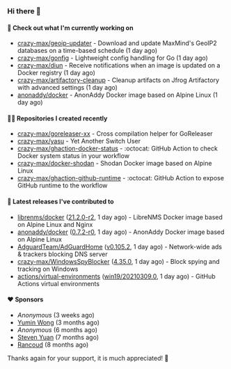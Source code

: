 ### Hi there 👋

#### 👷 Check out what I'm currently working on

- [crazy-max/geoip-updater](https://github.com/crazy-max/geoip-updater) - Download and update MaxMind&#39;s GeoIP2 databases on a time-based schedule (1 day ago)
- [crazy-max/gonfig](https://github.com/crazy-max/gonfig) - Lightweight config handling for Go (1 day ago)
- [crazy-max/diun](https://github.com/crazy-max/diun) - Receive notifications when an image is updated on a Docker registry (1 day ago)
- [crazy-max/artifactory-cleanup](https://github.com/crazy-max/artifactory-cleanup) - Cleanup artifacts on Jfrog Artifactory with advanced settings (1 day ago)
- [anonaddy/docker](https://github.com/anonaddy/docker) - AnonAddy Docker image based on Alpine Linux (1 day ago)

#### 👨‍💻 Repositories I created recently

- [crazy-max/goreleaser-xx](https://github.com/crazy-max/goreleaser-xx) - Cross compilation helper for GoReleaser
- [crazy-max/yasu](https://github.com/crazy-max/yasu) - Yet Another Switch User
- [crazy-max/ghaction-docker-status](https://github.com/crazy-max/ghaction-docker-status) - :octocat: GitHub Action to check Docker system status in your workflow
- [crazy-max/docker-shodan](https://github.com/crazy-max/docker-shodan) - Shodan Docker image based on Alpine Linux
- [crazy-max/ghaction-github-runtime](https://github.com/crazy-max/ghaction-github-runtime) - :octocat: GitHub Action to expose GitHub runtime to the workflow

#### 🚀 Latest releases I've contributed to

- [librenms/docker](https://github.com/librenms/docker) ([21.2.0-r2](https://github.com/librenms/docker/releases/tag/21.2.0-r2), 1 day ago) - LibreNMS Docker image based on Alpine Linux and Nginx
- [anonaddy/docker](https://github.com/anonaddy/docker) ([0.7.2-r0](https://github.com/anonaddy/docker/releases/tag/0.7.2-r0), 1 day ago) - AnonAddy Docker image based on Alpine Linux
- [AdguardTeam/AdGuardHome](https://github.com/AdguardTeam/AdGuardHome) ([v0.105.2](https://github.com/AdguardTeam/AdGuardHome/releases/tag/v0.105.2), 1 day ago) - Network-wide ads &amp; trackers blocking DNS server
- [crazy-max/WindowsSpyBlocker](https://github.com/crazy-max/WindowsSpyBlocker) ([4.35.0](https://github.com/crazy-max/WindowsSpyBlocker/releases/tag/4.35.0), 1 day ago) - Block spying and tracking on Windows
- [actions/virtual-environments](https://github.com/actions/virtual-environments) ([win19/20210309.0](https://github.com/actions/virtual-environments/releases/tag/win19%2F20210309.0), 1 day ago) - GitHub Actions virtual environments

#### ❤️ Sponsors
- _Anonymous_ (3 weeks ago)
- [Yumin Wong](https://github.com/itsbagpack) (3 months ago)
- _Anonymous_ (6 months ago)
- [Steven Yuan](https://github.com/syuan100) (7 months ago)
- [Rancoud](https://github.com/rancoud) (8 months ago)

Thanks again for your support, it is much appreciated! 🙏
